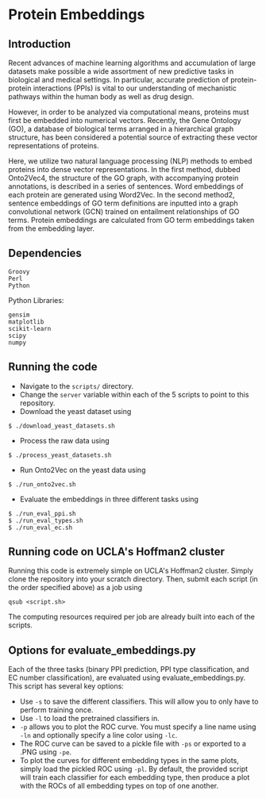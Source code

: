 # Protein Embeddings

## Introduction
Recent advances of machine learning algorithms and accumulation of large datasets make possible a wide assortment of new predictive tasks in biological and medical settings. In particular, accurate prediction of protein-protein interactions (PPIs) is vital to our understanding of mechanistic pathways within the human body as well as drug design.

However, in order to be analyzed via computational means, proteins must first be embedded into numerical vectors. Recently, the Gene Ontology (GO), a database of biological terms arranged in a hierarchical graph structure, has been considered a potential source of extracting these vector representations of proteins. 

Here, we utilize two natural language processing (NLP) methods to embed proteins into dense vector representations. In the first method, dubbed Onto2Vec4, the structure of the GO graph, with accompanying protein annotations, is described in a series of sentences. Word embeddings of each protein are generated using Word2Vec. In the second method2, sentence embeddings of GO term definitions are inputted into a graph convolutional network (GCN) trained on entailment relationships of GO terms. Protein embeddings are calculated from GO term embeddings taken from the embedding layer. 

## Dependencies
```
Groovy
Perl
Python
```
Python Libraries:
```
gensim
matplotlib
scikit-learn
scipy
numpy
```
## Running the code
- Navigate to the ```scripts/``` directory.
- Change the ```server``` variable within each of the 5 scripts to point to this repository.
- Download the yeast dataset using
```
$ ./download_yeast_datasets.sh
```
- Process the raw data using
```
$ ./process_yeast_datasets.sh
```
- Run Onto2Vec on the yeast data using
```
$ ./run_onto2vec.sh
```
- Evaluate the embeddings in three different tasks using
```
$ ./run_eval_ppi.sh
$ ./run_eval_types.sh
$ ./run_eval_ec.sh
```

## Running code on UCLA's Hoffman2 cluster
Running this code is extremely simple on UCLA's Hoffman2 cluster. Simply clone the repository into your scratch directory. Then, submit each script (in the order specified above) as a job using
```
qsub <script.sh>
```
The computing resources required per job are already built into each of the scripts. 

## Options for evaluate_embeddings.py
Each of the three tasks (binary PPI prediction, PPI type classification, and EC number classification), are evaluated using evaluate_embeddings.py. This script has several key options:
- Use ```-s``` to save the different classifiers. This will allow you to only have to perform training once. 
- Use ```-l``` to load the pretrained classifiers in.
- ```-p``` allows you to plot the ROC curve. You must specify a line name using ```-ln``` and optionally specify a line color using ```-lc```. 
- The ROC curve can be saved to a pickle file with ```-ps``` or exported to a .PNG using ```-pe```. 
- To plot the curves for different embedding types in the same plots, simply load the pickled ROC using ```-pl```.
By default, the provided script will train each classifier for each embedding type, then produce a plot with the ROCs of all embedding types on top of one another.

